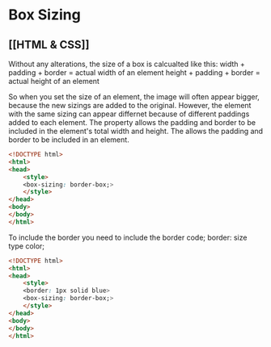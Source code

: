 # Box Sizing
[[HTML & CSS]]
---

Without any alterations, the size of a box is calcualted like this: width + padding + border = actual width of an element height + padding + border = actual height of an element

So when you set the size of an element, the image will often appear bigger, because the new sizings are added to the original. However, the element with the same sizing can appear differnet because of different paddings added to each element. The property allows the padding and border to be included in the element's total width and height. The allows the padding and border to be included in an element.

```html
<!DOCTYPE html>
<html>
<head>
    <style>
    <box-sizing: border-box;>
    </style>
</head>
<body>
</body>
</html>
```

To include the border you need to include the border code; border: size type color;

```html
<!DOCTYPE html>
<html>
<head>
    <style>
    <border: 1px solid blue>
    <box-sizing: border-box;>
    </style>
</head>
<body>
</body>
</html>
```